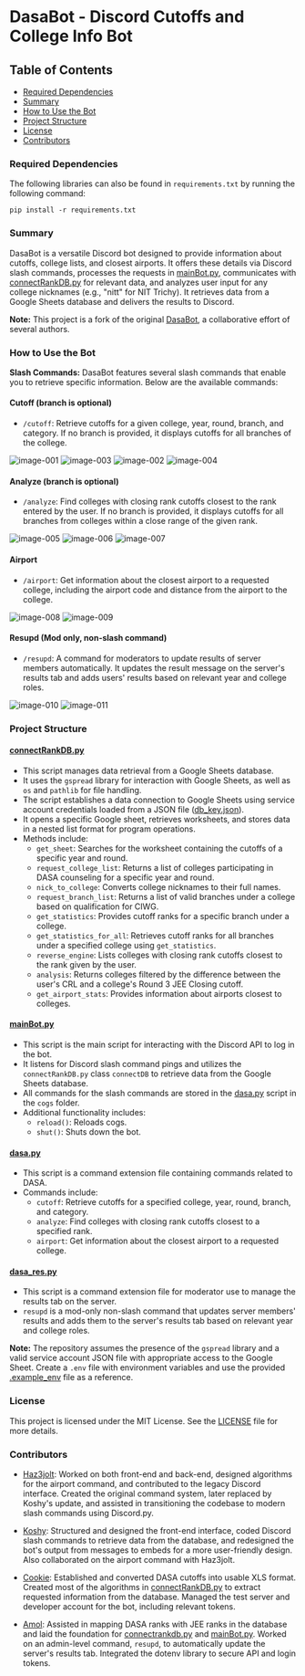 # DasaBot - Discord Cutoffs and College Info Bot

## Table of Contents
- [Required Dependencies](#required-dependencies)
- [Summary](#summary)
- [How to Use the Bot](#how-to-use-the-bot)
- [Project Structure](#project-structure)
- [License](#license)
- [Contributors](#contributors)

### Required Dependencies
The following libraries can also be found in `requirements.txt` by running the following command:  
```shell
pip install -r requirements.txt
```

### Summary

DasaBot is a versatile Discord bot designed to provide information about cutoffs, college lists, and closest airports. It offers these details via Discord slash commands, processes the requests in [mainBot.py](DASABot/mainBot.py), communicates with [connectRankDB.py](DASABot/connectRankDB.py) for relevant data, and analyzes user input for any college nicknames (e.g., "nitt" for NIT Trichy). It retrieves data from a Google Sheets database and delivers the results to Discord.

**Note:** This project is a fork of the original [DasaBot](https://github.com/DASA-boys/DASA-Bot), a collaborative effort of several authors.

### How to Use the Bot

**Slash Commands:**
DasaBot features several slash commands that enable you to retrieve specific information. Below are the available commands:

#### Cutoff (branch is optional)
- `/cutoff`: Retrieve cutoffs for a given college, year, round, branch, and category. If no branch is provided, it displays cutoffs for all branches of the college.

![image-001](https://github.com/Haz3-jolt/DasaBot/assets/79502699/6f3f1a64-618f-4217-bd82-a876822c52ea)
![image-003](https://github.com/Haz3-jolt/DasaBot/assets/79502699/4e06797e-81b8-4fdd-8d33-ebe990e88800)
![image-002](https://github.com/Haz3-jolt/DasaBot/assets/79502699/9e864e24-1706-4310-a46a-38176ebb62c4)
![image-004](https://github.com/Haz3-jolt/DasaBot/assets/79502699/a252db12-0408-45cc-9a2c-c3e2c7b9130a)

#### Analyze (branch is optional)
- `/analyze`: Find colleges with closing rank cutoffs closest to the rank entered by the user. If no branch is provided, it displays cutoffs for all branches from colleges within a close range of the given rank.

![image-005](https://github.com/Haz3-jolt/DasaBot/assets/79502699/e1de1d00-95ca-47f4-bd57-065b03e23d23)
![image-006](https://github.com/Haz3-jolt/DasaBot/assets/79502699/b79c07a3-33a1-421c-999a-1598049657df)
![image-007](https://github.com/Haz3-jolt/DasaBot/assets/79502699/4d932f65-4198-4b0c-aa61-e6d918e928de)

#### Airport
- `/airport`: Get information about the closest airport to a requested college, including the airport code and distance from the airport to the college.

![image-008](https://github.com/Haz3-jolt/DasaBot/assets/79502699/3a17837c-40f2-4384-a414-513bf87ec43c)
![image-009](https://github.com/Haz3-jolt/DasaBot/assets/79502699/aea489b4-d00c-4f72-a935-ac3eee4c6acc)

#### Resupd (Mod only, non-slash command)
- `/resupd`: A command for moderators to update results of server members automatically. It updates the result message on the server's results tab and adds users' results based on relevant year and college roles.

![image-010](https://github.com/Haz3-jolt/DasaBot/assets/79502699/d2aa80df-a14c-4eed-88ae-346b2b352652)
![image-011](https://github.com/Haz3-jolt/DasaBot/assets/79502699/690f378d-fde3-42ba-9338-fadf504ad5ba)

### Project Structure

#### [connectRankDB.py](DASABot/connectRankDB.py)

- This script manages data retrieval from a Google Sheets database.
- It uses the `gspread` library for interaction with Google Sheets, as well as `os` and `pathlib` for file handling.
- The script establishes a data connection to Google Sheets using service account credentials loaded from a JSON file ([db_key.json](DASABot/example_db_key.json)).
- It opens a specific Google sheet, retrieves worksheets, and stores data in a nested list format for program operations.
- Methods include:
  - `get_sheet`: Searches for the worksheet containing the cutoffs of a specific year and round.
  - `request_college_list`: Returns a list of colleges participating in DASA counseling for a specific year and round.
  - `nick_to_college`: Converts college nicknames to their full names.
  - `request_branch_list`: Returns a list of valid branches under a college based on qualification for CIWG.
  - `get_statistics`: Provides cutoff ranks for a specific branch under a college.
  - `get_statistics_for_all`: Retrieves cutoff ranks for all branches under a specified college using `get_statistics`.
  - `reverse_engine`: Lists colleges with closing rank cutoffs closest to the rank given by the user.
  - `analysis`: Returns colleges filtered by the difference between the user's CRL and a college's Round 3 JEE Closing cutoff.
  - `get_airport_stats`: Provides information about airports closest to colleges.

#### [mainBot.py](DASABot/mainBot.py)

- This script is the main script for interacting with the Discord API to log in the bot.
- It listens for Discord slash command pings and utilizes the `connectRankDB.py` class `connectDB` to retrieve data from the Google Sheets database.
- All commands for the slash commands are stored in the [dasa.py](DASABot/cogs/dasa.py) script in the `cogs` folder.
- Additional functionality includes:
  - `reload()`: Reloads cogs.
  - `shut()`: Shuts down the bot.

#### [dasa.py](DASABot/cogs/dasa.py)

- This script is a command extension file containing commands related to DASA.
- Commands include:
  - `cutoff`: Retrieve cutoffs for a specified college, year, round, branch, and category.
  - `analyze`: Find colleges with closing rank cutoffs closest to a specified rank.
  - `airport`: Get information about the closest airport to a requested college.

#### [dasa_res.py](DASABot/cogs/dasa_res.py)

- This script is a command extension file for moderator use to manage the results tab on the server.
- `resupd` is a mod-only non-slash command that updates server members' results and adds them to the server's results tab based on relevant year and college roles.

**Note:** The repository assumes the presence of the `gspread` library and a valid service account JSON file with appropriate access to the Google Sheet. Create a `.env` file with environment variables and use the provided [.example_env](DASABot/example.env) file as a reference.

### License

This project is licensed under the MIT License. See the [LICENSE](LICENSE) file for more details.

### Contributors

- [Haz3jolt](https://github.com/Haz3-jolt): Worked on both front-end and back-end, designed algorithms for the airport command, and contributed to the legacy Discord interface. Created the original command system, later replaced by Koshy's update, and assisted in transitioning the codebase to modern slash commands using Discord.py.

- [Koshy](https://github.com/koshyj8): Structured and designed the front-end interface, coded Discord slash commands to retrieve data from the database, and redesigned the bot's output from messages to embeds for a more user-friendly design. Also collaborated on the airport command with Haz3jolt.

- [Cookie](https://github.com/CookieOnCode): Established and converted DASA cutoffs into usable XLS format. Created most of the algorithms in [connectRankDB.py](connectRankDB.py) to extract requested information from the database. Managed the test server and developer account for the bot, including relevant tokens.

- [Amol](https://github.com/AmolOnGitHub): Assisted in mapping DASA ranks with JEE ranks in the database and laid the foundation for [connectrankdb.py](connectRankDB.py) and [mainBot.py](mainBot.py). Worked on an admin-level command, `resupd`, to automatically update the server's results tab. Integrated the dotenv library to secure API and login tokens.
